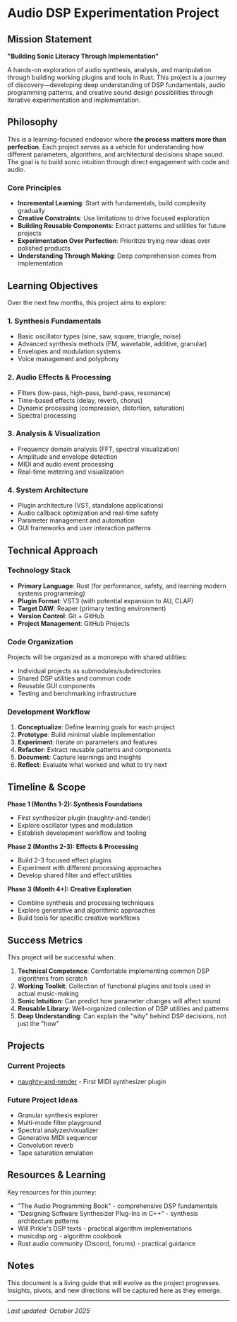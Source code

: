 # Audio DSP Experimentation Project

## Mission Statement

**"Building Sonic Literacy Through Implementation"**

A hands-on exploration of audio synthesis, analysis, and manipulation through building working plugins and tools in Rust. This project is a journey of discovery—developing deep understanding of DSP fundamentals, audio programming patterns, and creative sound design possibilities through iterative experimentation and implementation.

## Philosophy

This is a learning-focused endeavor where **the process matters more than perfection**. Each project serves as a vehicle for understanding how different parameters, algorithms, and architectural decisions shape sound. The goal is to build sonic intuition through direct engagement with code and audio.

### Core Principles

- **Incremental Learning**: Start with fundamentals, build complexity gradually
- **Creative Constraints**: Use limitations to drive focused exploration
- **Building Reusable Components**: Extract patterns and utilities for future projects
- **Experimentation Over Perfection**: Prioritize trying new ideas over polished products
- **Understanding Through Making**: Deep comprehension comes from implementation

## Learning Objectives

Over the next few months, this project aims to explore:

### 1. Synthesis Fundamentals
- Basic oscillator types (sine, saw, square, triangle, noise)
- Advanced synthesis methods (FM, wavetable, additive, granular)
- Envelopes and modulation systems
- Voice management and polyphony

### 2. Audio Effects & Processing
- Filters (low-pass, high-pass, band-pass, resonance)
- Time-based effects (delay, reverb, chorus)
- Dynamic processing (compression, distortion, saturation)
- Spectral processing

### 3. Analysis & Visualization
- Frequency domain analysis (FFT, spectral visualization)
- Amplitude and envelope detection
- MIDI and audio event processing
- Real-time metering and visualization

### 4. System Architecture
- Plugin architecture (VST, standalone applications)
- Audio callback optimization and real-time safety
- Parameter management and automation
- GUI frameworks and user interaction patterns

## Technical Approach

### Technology Stack
- **Primary Language**: Rust (for performance, safety, and learning modern systems programming)
- **Plugin Format**: VST3 (with potential expansion to AU, CLAP)
- **Target DAW**: Reaper (primary testing environment)
- **Version Control**: Git + GitHub
- **Project Management**: GitHub Projects

### Code Organization
Projects will be organized as a monorepo with shared utilities:
- Individual projects as submodules/subdirectories
- Shared DSP utilities and common code
- Reusable GUI components
- Testing and benchmarking infrastructure

### Development Workflow
1. **Conceptualize**: Define learning goals for each project
2. **Prototype**: Build minimal viable implementation
3. **Experiment**: Iterate on parameters and features
4. **Refactor**: Extract reusable patterns and components
5. **Document**: Capture learnings and insights
6. **Reflect**: Evaluate what worked and what to try next

## Timeline & Scope

**Phase 1 (Months 1-2): Synthesis Foundations**
- First synthesizer plugin (naughty-and-tender)
- Explore oscillator types and modulation
- Establish development workflow and tooling

**Phase 2 (Months 2-3): Effects & Processing**
- Build 2-3 focused effect plugins
- Experiment with different processing approaches
- Develop shared filter and effect utilities

**Phase 3 (Month 4+): Creative Exploration**
- Combine synthesis and processing techniques
- Explore generative and algorithmic approaches
- Build tools for specific creative workflows

## Success Metrics

This project will be successful when:

1. **Technical Competence**: Comfortable implementing common DSP algorithms from scratch
2. **Working Toolkit**: Collection of functional plugins and tools used in actual music-making
3. **Sonic Intuition**: Can predict how parameter changes will affect sound
4. **Reusable Library**: Well-organized collection of DSP utilities and patterns
5. **Deep Understanding**: Can explain the "why" behind DSP decisions, not just the "how"

## Projects

### Current Projects
- [naughty-and-tender](./naughty-and-tender.md) - First MIDI synthesizer plugin

### Future Project Ideas
- Granular synthesis explorer
- Multi-mode filter playground
- Spectral analyzer/visualizer
- Generative MIDI sequencer
- Convolution reverb
- Tape saturation emulation

## Resources & Learning

Key resources for this journey:
- "The Audio Programming Book" - comprehensive DSP fundamentals
- "Designing Software Synthesizer Plug-Ins in C++" - synthesis architecture patterns
- Will Pirkle's DSP texts - practical algorithm implementations
- musicdsp.org - algorithm cookbook
- Rust audio community (Discord, forums) - practical guidance

## Notes

This document is a living guide that will evolve as the project progresses. Insights, pivots, and new directions will be captured here as they emerge.

---

*Last updated: October 2025*
